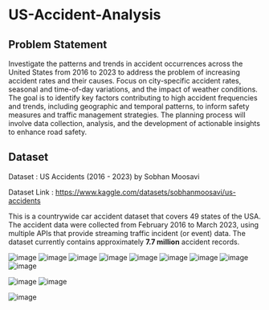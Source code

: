 # US-Accident-Analysis
## Problem Statement
Investigate the patterns and trends in accident occurrences across the United States from 2016 to 2023 to address the problem of increasing accident rates and their causes. Focus on city-specific accident rates, seasonal and time-of-day variations, and the impact of weather conditions. The goal is to identify key factors contributing to high accident frequencies and trends, including geographic and temporal patterns, to inform safety measures and traffic management strategies. The planning process will involve data collection, analysis, and the development of actionable insights to enhance road safety.

## Dataset
Dataset : US Accidents (2016 - 2023) by Sobhan Moosavi

Dataset Link : https://www.kaggle.com/datasets/sobhanmoosavi/us-accidents

This is a countrywide car accident dataset that covers 49 states of the USA. The accident data were collected from February 2016 to March 2023, using multiple APIs that provide streaming traffic incident (or event) data. The dataset currently contains approximately **7.7 million** accident records.

![image](https://github.com/user-attachments/assets/16a3fb7e-ce77-4215-aa59-8ab8a9764c54)
![image](https://github.com/user-attachments/assets/f37f1cae-38d9-46af-bb14-28e9472e6af6)
![image](https://github.com/user-attachments/assets/f6a34b66-ccf0-499d-9779-dd52de1aea13)
![image](https://github.com/user-attachments/assets/cde5eadb-732c-44d0-9651-76c308f5bc12)
![image](https://github.com/user-attachments/assets/ffd447e5-96b4-4090-9a4d-4c60e3b77488)
![image](https://github.com/user-attachments/assets/f5c398b6-aa63-4110-98c9-f795f1530420)
![image](https://github.com/user-attachments/assets/a0fa08e9-58c5-4ed2-87fc-a4137708cb3c)
![image](https://github.com/user-attachments/assets/95c5656a-61fb-4e1e-908c-0cee08f096c4)
![image](https://github.com/user-attachments/assets/43939ac5-11e4-4c3a-a32e-3c4543baf866)


![image](https://github.com/user-attachments/assets/6f8a5bc9-2fd0-4b6b-8bfa-14f63ed806c1)
![image](https://github.com/user-attachments/assets/40d06261-3df4-42a9-9277-7cd58172f2ca)


![image](https://github.com/user-attachments/assets/170886cb-e451-4415-a2d5-422ec860a283)
